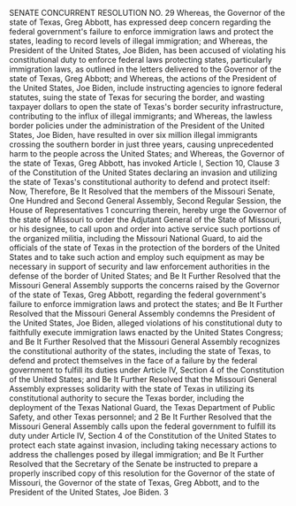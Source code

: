 SENATE CONCURRENT RESOLUTION NO. 29
Whereas, the Governor of the state of Texas, Greg
Abbott, has expressed deep concern regarding the federal
government's failure to enforce immigration laws and protect
the states, leading to record levels of illegal immigration;
and
Whereas, the President of the United States, Joe Biden,
has been accused of violating his constitutional duty to
enforce federal laws protecting states, particularly
immigration laws, as outlined in the letters delivered to
the Governor of the state of Texas, Greg Abbott; and
Whereas, the actions of the President of the United
States, Joe Biden, include instructing agencies to ignore
federal statutes, suing the state of Texas for securing the
border, and wasting taxpayer dollars to open the state of
Texas's border security infrastructure, contributing to the
influx of illegal immigrants; and
Whereas, the lawless border policies under the
administration of the President of the United States, Joe
Biden, have resulted in over six million illegal immigrants
crossing the southern border in just three years, causing
unprecedented harm to the people across the United States;
and
Whereas, the Governor of the state of Texas, Greg
Abbott, has invoked Article I, Section 10, Clause 3 of the
Constitution of the United States declaring an invasion and
utilizing the state of Texas's constitutional authority to
defend and protect itself:
Now, Therefore, Be It Resolved that the members of the
Missouri Senate, One Hundred and Second General Assembly,
Second Regular Session, the House of Representatives
1
concurring therein, hereby urge the Governor of the state of
Missouri to order the Adjutant General of the State of
Missouri, or his designee, to call upon and order into
active service such portions of the organized militia,
including the Missouri National Guard, to aid the officials
of the state of Texas in the protection of the borders of
the United States and to take such action and employ such
equipment as may be necessary in support of security and law
enforcement authorities in the defense of the border of
United States; and
Be It Further Resolved that the Missouri General
Assembly supports the concerns raised by the Governor of the
state of Texas, Greg Abbott, regarding the federal
government's failure to enforce immigration laws and protect
the states; and
Be It Further Resolved that the Missouri General
Assembly condemns the President of the United States, Joe
Biden, alleged violations of his constitutional duty to
faithfully execute immigration laws enacted by the United
States Congress; and
Be It Further Resolved that the Missouri General
Assembly recognizes the constitutional authority of the
states, including the state of Texas, to defend and protect
themselves in the face of a failure by the federal
government to fulfill its duties under Article IV, Section 4
of the Constitution of the United States; and
Be It Further Resolved that the Missouri General
Assembly expresses solidarity with the state of Texas in
utilizing its constitutional authority to secure the Texas
border, including the deployment of the Texas National
Guard, the Texas Department of Public Safety, and other
Texas personnel; and
2
Be It Further Resolved that the Missouri General
Assembly calls upon the federal government to fulfill its
duty under Article IV, Section 4 of the Constitution of the
United States to protect each state against invasion,
including taking necessary actions to address the challenges
posed by illegal immigration; and
Be It Further Resolved that the Secretary of the Senate
be instructed to prepare a properly inscribed copy of this
resolution for the Governor of the state of Missouri, the
Governor of the state of Texas, Greg Abbott, and to the
President of the United States, Joe Biden.
3